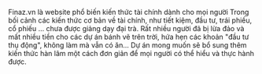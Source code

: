 Finaz.vn là website phổ biến kiến thức tài chính dành cho mọi người
Trong bối cảnh các kiến thức cơ bản về tài chính, như tiết kiệm, đầu tư, trái phiếu, cổ phiếu ... chưa được giảng dạy đại trà. Rất nhiều người đã bị lừa đảo và mất nhiều tiền cho các dự án bánh vẽ trên trời, hứa hẹn các khoản "đầu tư thụ động", không làm mà vẫn có ăn...
Dự án mong muốn sẽ bổ sung thêm kiến thức hàn lâm một cách đơn giản để mọi người có thể hiểu và thực hành được.